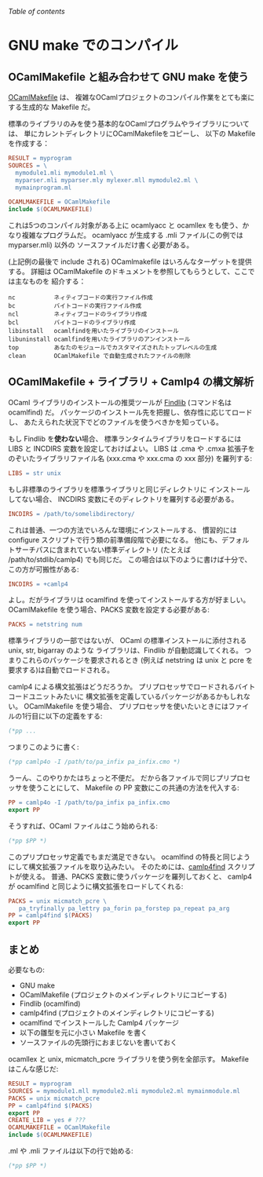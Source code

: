 <!-- ((! set title GNU make でのコンパイル !)) ((! set learn !)) -->

*Table of contents*

GNU make でのコンパイル
======================

OCamlMakefile と組み合わせて GNU make を使う
-------------------------------------------

[OCamlMakefile](http://mmottl.github.io/ocaml-makefile/)
は、 複雑なOCamlプロジェクトのコンパイル作業をとても楽にする生成的な
Makefile だ。

標準のライブラリのみを使う基本的なOCamlプログラムやライブラリについては、
単にカレントディレクトリにOCamlMakefileをコピーし、 以下の Makefile
を作成する：

```makefile
RESULT = myprogram
SOURCES = \
  mymodule1.mli mymodule1.ml \
  myparser.mli myparser.mly mylexer.mll mymodule2.ml \
  mymainprogram.ml
  
OCAMLMAKEFILE = OCamlMakefile
include $(OCAMLMAKEFILE)
```

これは5つのコンパイル対象がある上に ocamlyacc と ocamllex
をも使う、かなり複雑なプログラムだ。 ocamlyacc が生成する .mli
ファイル(この例では myparser.mli) 以外の
ソースファイルだけ書く必要がある。

(上記例の最後で include される) OCamlmakefile
はいろんなターゲットを提供する。 詳細は OCamlMakefile
のドキュメントを参照してもらうとして、ここでは主なものを 紹介する：

```text
nc           ネィティブコードの実行ファイル作成
bc           バイトコードの実行ファイル作成
ncl          ネィティブコードのライブラリ作成
bcl          バイトコードのライブラリ作成
libinstall   ocamlfindを用いたライブラリのインストール
libuninstall ocamlfindを用いたライブラリのアンインストール
top          あなたのモジュールでカスタマイズされたトップレベルの生成
clean        OCamlMakefile で自動生成されたファイルの削除
```

OCamlMakefile + ライブラリ + Camlp4 の構文解析
---------------------------------------------

OCaml ライブラリのインストールの推奨ツールが
[Findlib](http://www.camlcity.org/archive/programming/findlib.html "Findlib")
(コマンド名は ocamlfind) だ。
パッケージのインストール先を把握し、依存性に応じてロードし、
あたえられた状況下でどのファイルを使うべきかを知っている。

もし Findlib を**使わない**場合、
標準ランタイムライブラリをロードするには LIBS と INCDIRS
変数を設定しておけばよい。 LIBS は .cma や .cmxa
拡張子をのぞいたライブラリファイル名 (xxx.cma や xxx.cma の xxx 部分)
を羅列する:

```makefile
LIBS = str unix
```

もし非標準のライブラリを標準ライブラリと同じディレクトリに
インストールしてない場合、 INCDIRS
変数にそのディレクトリを羅列する必要がある。

```makefile
INCDIRS = /path/to/somelibdirectory/
```

これは普通、一つの方法でいろんな環境にインストールする、 慣習的には
configure スクリプトで行う類の前準備段階で必要になる。
他にも、デフォルトサーチパスに含まれていない標準ディレクトリ (たとえば
/path/to/stdlib/camlp4) でも同じだ。
この場合は以下のように書けば十分で、この方が可搬性がある:

```makefile
INCDIRS = +camlp4
```

よし。だがライブラリは ocamlfind を使ってインストールする方が好ましい。
OCamlMakefile を使う場合、PACKS 変数を設定する必要がある:

```makefile
PACKS = netstring num
```

標準ライブラリの一部ではないが、 OCaml の標準インストールに添付される
unix, str, bigarray のような ライブラリは、Findlib
が自動認識してくれる。 つまりこれらのパッケージを要求されるとき (例えば
netstring は unix と pcre を要求する)は自動でロードされる。

camlp4 による構文拡張はどうだろうか。
プリプロセッサでロードされるバイトコードユニットみたいに
構文拡張を定義しているパッケージがあるかもしれない。 OCamlMakefile
を使う場合、
プリプロセッサを使いたいときにはファイルの1行目に以下の定義をする:

```ocaml
(*pp ...
```

つまりこのように書く:

```ocaml
(*pp camlp4o -I /path/to/pa_infix pa_infix.cmo *)
```

うーん、このやりかたはちょっと不便だ。
だから各ファイルで同じプリプロセッサを使うことにして、 Makefile の PP
変数にこの共通の方法を代入する:

```makefile
PP = camlp4o -I /path/to/pa_infix pa_infix.cmo
export PP
```

そうすれば、OCaml ファイルはこう始められる:

```ocaml
(*pp $PP *)
```

このプリプロセッサ定義でもまだ満足できない。 ocamlfind
の特長と同じようにして構文拡張ファイルを取り込みたい。
そのためには、[camlp4find](http://martin.jambon.free.fr/ocaml.html)
スクリプトが使える。 普通、PACKS 変数に使うパッケージを羅列しておくと、
camlp4 が ocamlfind と同じように構文拡張をロードしてくれる:

```makefile
PACKS = unix micmatch_pcre \
   pa_tryfinally pa_lettry pa_forin pa_forstep pa_repeat pa_arg
PP = camlp4find $(PACKS)
export PP
```

## まとめ

必要なもの:

-   GNU make
-   OCamlMakefile (プロジェクトのメインディレクトリにコピーする)
-   Findlib (ocamlfind)
-   camlp4find (プロジェクトのメインディレクトリにコピーする)
-   ocamlfind でインストールした Camlp4 パッケージ
-   以下の雛型を元に小さい Makefile を書く
-   ソースファイルの先頭行におまじないを書いておく

ocamllex と unix, micmatch\_pcre ライブラリを使う例を全部示す。 Makefile
はこんな感じだ:

```makefile
RESULT = myprogram
SOURCES = mymodule1.mll mymodule2.mli mymodule2.ml mymainmodule.ml
PACKS = unix micmatch_pcre
PP = camlp4find $(PACKS)
export PP
CREATE_LIB = yes # ???
OCAMLMAKEFILE = OCamlMakefile
include $(OCAMLMAKEFILE)
```

.ml や .mli ファイルは以下の行で始める:

```ocaml
(*pp $PP *)
```
